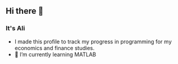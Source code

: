 ## Hi there 👋
### It's Ali
- I made this profile to track my progress in programming for my economics and finance studies.
- 🌱 I’m currently learning MATLAB
